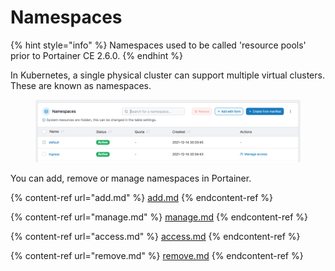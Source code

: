 # Namespaces

{% hint style="info" %}
Namespaces used to be called 'resource pools' prior to Portainer CE 2.6.0.
{% endhint %}

In Kubernetes, a single physical cluster can support multiple virtual clusters. These are known as namespaces.&#x20;

<figure><img src="../../../.gitbook/assets/2.15-kubernetes_namespaces_list.png" alt=""><figcaption></figcaption></figure>

You can add, remove or manage namespaces in Portainer.

{% content-ref url="add.md" %}
[add.md](add.md)
{% endcontent-ref %}

{% content-ref url="manage.md" %}
[manage.md](manage.md)
{% endcontent-ref %}

{% content-ref url="access.md" %}
[access.md](access.md)
{% endcontent-ref %}

{% content-ref url="remove.md" %}
[remove.md](remove.md)
{% endcontent-ref %}

